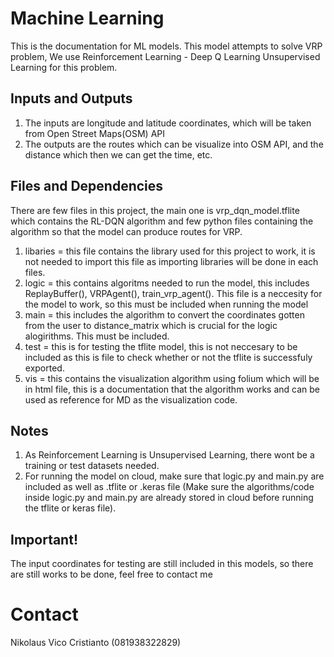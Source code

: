 # Machine Learning
This is the documentation for ML models. This model attempts to solve VRP problem, We use Reinforcement Learning - Deep Q Learning Unsupervised Learning for this problem.

## Inputs and Outputs
1. The inputs are longitude and latitude coordinates, which will be taken from Open Street Maps(OSM) API
2. The outputs are the routes which can be visualize into OSM API, and the distance which then we can get the time, etc.

## Files and Dependencies
There are few files in this project, the main one is vrp_dqn_model.tflite which contains the RL-DQN algorithm and few python files containing the algorithm so that the model can produce routes for VRP.

1. libaries = this file contains the library used for this project to work, it is not needed to import this file as importing libraries will be done in each files.
2. logic = this contains algoritms needed to run the model, this includes ReplayBuffer(), VRPAgent(), train_vrp_agent(). This file is a neccesity for the model to work, so this must be included when running the model
3. main = this includes the algorithm to convert the coordinates gotten from the user to distance_matrix which is crucial for the logic alogirithms. This must be included.
4. test = this is for testing the tflite model, this is not neccesary to be included as this is file to check whether or not the tflite is successfuly exported.
5. vis = this contains the visualization algorithm using folium which will be in html file, this is a documentation that the algorithm works and can be used as reference for MD as the visualization code.

## Notes
1. As Reinforcement Learning is Unsupervised Learning, there wont be a training or test datasets needed.
2. For running the model on cloud, make sure that logic.py and main.py are included as well as .tflite or .keras file (Make sure the algorithms/code inside logic.py and main.py are already stored in cloud before running the tflite or keras file).

## Important!
The input coordinates for testing are still included in this models, so there are still works to be done, feel free to contact me

# Contact
Nikolaus Vico Cristianto (081938322829)
